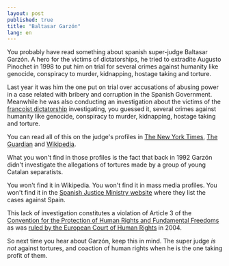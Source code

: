 ```yaml
---
layout: post
published: true
title: "Baltasar Garzón"
lang: en
---
```


You probably have read something about spanish super-judge Baltasar Garzón. A
hero for the victims of dictatorships, he tried to extradite Augusto Pinochet in
1998 to put him on trial for several crimes against humanity like genocide,
conspiracy to murder, kidnapping, hostage taking and torture.

Last year it was him the one put on trial over accusations of abusing power in a
case related with bribery and corruption in the Spanish Government. Meanwhile he
was also conducting an investigation about the victims of the
[francoist dictatorship][] investigating, you guessed it, several crimes against
humanity like genocide, conspiracy to murder, kidnapping, hostage taking and
torture.

You can read all of this on the judge's profiles in
[The New York Times][], [The Guardian][] and [Wikipedia][].

What you won't find in those profiles is the fact that back in 1992 Garzón
didn't investigate the allegations of tortures made by a group of young Catalan
separatists.

You won't find it in Wikipedia. You won't find it in mass media profiles. You
won't find it in the [Spanish Justice Ministry website][] where they list the
cases against Spain.

This lack of investigation constitutes a violation of Article 3 of the
[Convention for the Protection of Human Rights and Fundamental Freedoms][] as
was [ruled by the European Court of Human Rights][] in 2004.

So next time you hear about Garzón, keep this in mind. The super judge *is not*
against tortures, and coaction of human rights when he is the one taking profit
of them.

[francoist dictatorship]: http://en.wikipedia.org/wiki/Francoist_Spain

[Wikipedia]: http://en.wikipedia.org/wiki/Baltasar_Garzon
[The Guardian]: http://www.guardian.co.uk/world/baltasar-garzon
[The New York Times]: http://topics.nytimes.com/topics/reference/timestopics/people/g/baltasar_garzon/index.html

[Convention for the Protection of Human Rights and Fundamental Freedoms]: http://conventions.coe.int/Treaty/en/Treaties/Html/005.htm
[ruled by the European Court of Human Rights]: http://hudoc.echr.coe.int/sites/eng/pages/search.aspx?i=001-67287
[Spanish Justice Ministry website]: http://www.mjusticia.gob.es/cs/Satellite/es/1288776153228/MuestraInformacion.html
